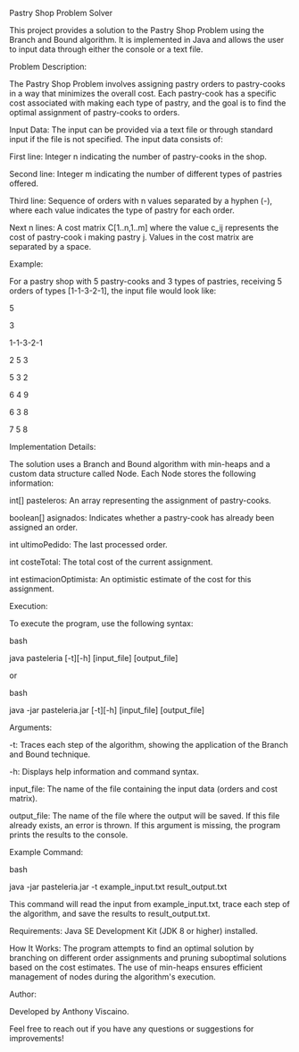 Pastry Shop Problem Solver

This project provides a solution to the Pastry Shop Problem using the Branch and Bound algorithm. It is implemented in Java and allows the user to input data through either the console or a text file.

Problem Description: 

The Pastry Shop Problem involves assigning pastry orders to pastry-cooks in a way that minimizes the overall cost. Each pastry-cook has a specific cost associated with making each type of pastry, and the goal is to find the optimal assignment of pastry-cooks to orders.

Input Data: 
The input can be provided via a text file or through standard input if the file is not specified. The input data consists of:

First line: Integer n indicating the number of pastry-cooks in the shop.

Second line: Integer m indicating the number of different types of pastries offered.

Third line: Sequence of orders with n values separated by a hyphen (-), where each value indicates the type of pastry for each order.

Next n lines: A cost matrix C[1..n,1..m] where the value c_ij represents the cost of pastry-cook i making pastry j. Values in the cost matrix are separated by a space.

Example:

For a pastry shop with 5 pastry-cooks and 3 types of pastries, receiving 5 orders of types [1-1-3-2-1], the input file would look like:

5

3

1-1-3-2-1

2 5 3

5 3 2

6 4 9

6 3 8

7 5 8

Implementation Details: 

The solution uses a Branch and Bound algorithm with min-heaps and a custom data structure called Node. Each Node stores the following information:

int[] pasteleros: An array representing the assignment of pastry-cooks.

boolean[] asignados: Indicates whether a pastry-cook has already been assigned an order.

int ultimoPedido: The last processed order.

int costeTotal: The total cost of the current assignment.

int estimacionOptimista: An optimistic estimate of the cost for this assignment.


Execution: 

To execute the program, use the following syntax:

bash

java pasteleria [-t][-h] [input_file] [output_file]

or

bash

java -jar pasteleria.jar [-t][-h] [input_file] [output_file]


Arguments: 

-t: Traces each step of the algorithm, showing the application of the Branch and Bound technique.

-h: Displays help information and command syntax.

input_file: The name of the file containing the input data (orders and cost matrix).

output_file: The name of the file where the output will be saved. If this file already exists, an error is thrown. If this argument is missing, the program prints the results to the console.


Example Command: 

bash

java -jar pasteleria.jar -t example_input.txt result_output.txt

This command will read the input from example_input.txt, trace each step of the algorithm, and save the results to result_output.txt.

Requirements: 
Java SE Development Kit (JDK 8 or higher) installed.

How It Works: 
The program attempts to find an optimal solution by branching on different order assignments and pruning suboptimal solutions based on the cost estimates. The use of min-heaps ensures efficient management of nodes during the algorithm's execution.

Author:

Developed by Anthony Viscaino.

Feel free to reach out if you have any questions or suggestions for improvements!
